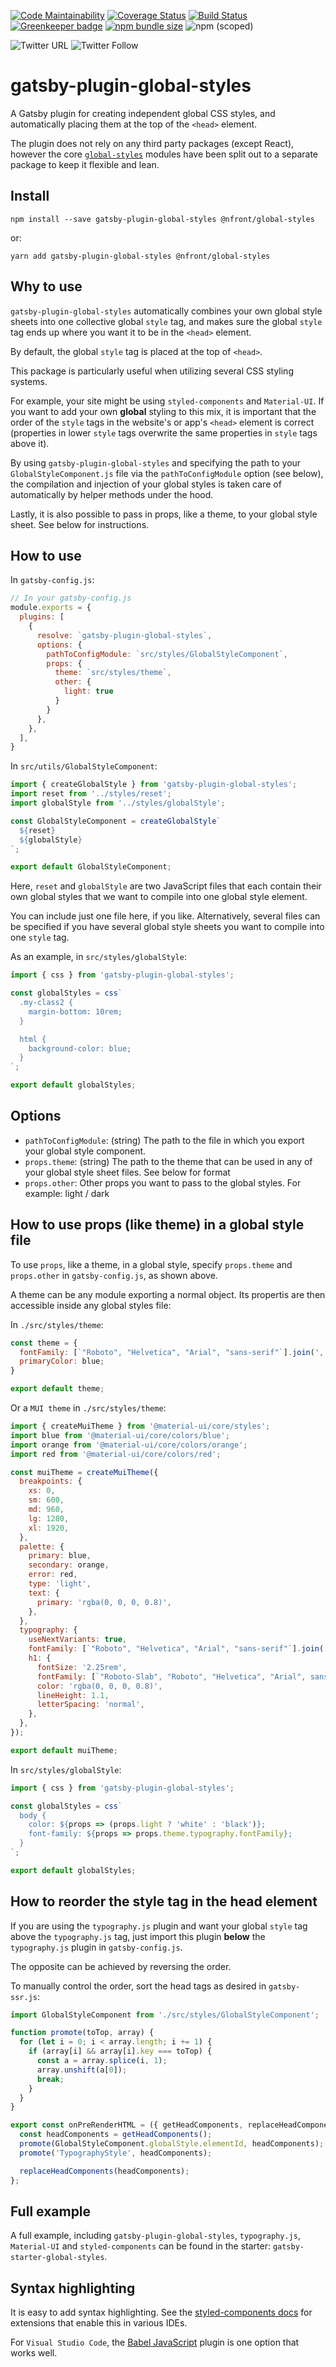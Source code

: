 [![Code Maintainability](https://img.shields.io/codeclimate/maintainability/nfront/gatsby-plugin-global-styles.svg)](https://codeclimate.com/github/nfront/gatsby-plugin-global-styles/maintainability) [![Coverage Status](https://img.shields.io/codeclimate/coverage/nfront/gatsby-plugin-global-styles.svg)](https://codeclimate.com/github/nfront/gatsby-plugin-global-styles/test_coverage) [![Build Status](https://img.shields.io/travis/com/nfront/gatsby-plugin-global-styles.svg)](https://travis-ci.com/nfront/gatsby-plugin-global-styles) [![Greenkeeper badge](https://badges.greenkeeper.io/nfront/gatsby-plugin-global-styles.svg)](https://greenkeeper.io/) [![npm bundle size](https://img.shields.io/bundlephobia/min/gatsby-plugin-global-styles.svg)](https://bundlephobia.com/result?p=gatsby-plugin-global-styles) ![npm (scoped)](https://img.shields.io/npm/v/gatsby-plugin-global-styles.svg)

![Twitter URL](https://img.shields.io/twitter/url/https/github.com/nfront/global-styles.svg?style=social) ![Twitter Follow](https://img.shields.io/twitter/follow/magnusriga.svg?label=Follow&style=social)

# gatsby-plugin-global-styles

A Gatsby plugin for creating independent global CSS styles, and automatically placing them at the top of the `<head>` element.

The plugin does not rely on any third party packages (except React), however the core [`global-styles`](https://github.com/nfront/global-styles) modules have been split out to a separate package to keep it flexible and lean.

## Install

`npm install --save gatsby-plugin-global-styles @nfront/global-styles`

or:

`yarn add gatsby-plugin-global-styles @nfront/global-styles`

## Why to use

`gatsby-plugin-global-styles` automatically combines your own global style sheets into one collective global `style` tag, and makes sure the global `style` tag ends up where you want it to be in the `<head>` element.

By default, the global `style` tag is placed at the top of `<head>`.

This package is particularly useful when utilizing several CSS styling systems.

For example, your site might be using `styled-components` and `Material-UI`. If you want to add your own **global** styling to this mix, it is important that the order of the `style` tags in the website's or app's `<head>` element is correct (properties in lower `style` tags overwrite the same properties in `style` tags above it).

By using `gatsby-plugin-global-styles` and specifying the path to your `GlobalStyleComponent.js` file via the `pathToConfigModule` option (see below), the compilation and injection of your global styles is taken care of automatically by helper methods under the hood.

Lastly, it is also possible to pass in props, like a theme, to your global style sheet. See below for instructions.

## How to use

In `gatsby-config.js`:

```javascript
// In your gatsby-config.js
module.exports = {
  plugins: [
    {
      resolve: `gatsby-plugin-global-styles`,
      options: {
        pathToConfigModule: `src/styles/GlobalStyleComponent`,
        props: {
          theme: `src/styles/theme`,
          other: {
            light: true
          }
        }
      },
    },
  ],
}
```

In `src/utils/GlobalStyleComponent`:

```javascript
import { createGlobalStyle } from 'gatsby-plugin-global-styles';
import reset from '../styles/reset';
import globalStyle from '../styles/globalStyle';

const GlobalStyleComponent = createGlobalStyle`
  ${reset}
  ${globalStyle}
`;

export default GlobalStyleComponent;
```

Here, `reset` and `globalStyle` are two JavaScript files that each contain their own global styles that we want to compile into one global style element.

You can include just one file here, if you like. Alternatively, several files can be specified if you have several global style sheets you want to compile into one `style` tag.

As an example, in `src/styles/globalStyle`:

```javascript
import { css } from 'gatsby-plugin-global-styles';

const globalStyles = css`
  .my-class2 {
    margin-bottom: 10rem;
  }

  html {
    background-color: blue;
  }
`;

export default globalStyles;
```

## Options

- `pathToConfigModule`: (string) The path to the file in which you export your global style component.
- `props.theme`: (string) The path to the theme that can be used in any of your global style sheet files. See below for format
- `props.other`: Other props you want to pass to the global styles. For example: light / dark

## How to use props (like theme) in a global style file

To use `props`, like a theme, in a global style, specify `props.theme` and `props.other` in `gatsby-config.js`, as shown above.

A theme can be any module exporting a normal object. Its propertis are then accessible inside any global styles file:

In `./src/styles/theme`:

```javascript
const theme = {
  fontFamily: [`"Roboto", "Helvetica", "Arial", "sans-serif"`].join(','),
  primaryColor: blue;
}

export default theme;
```

Or a `MUI theme` in `./src/styles/theme`:

```javascript
import { createMuiTheme } from '@material-ui/core/styles';
import blue from '@material-ui/core/colors/blue';
import orange from '@material-ui/core/colors/orange';
import red from '@material-ui/core/colors/red';

const muiTheme = createMuiTheme({
  breakpoints: {
    xs: 0,
    sm: 600,
    md: 960,
    lg: 1280,
    xl: 1920,
  },
  palette: {
    primary: blue,
    secondary: orange,
    error: red,
    type: 'light',
    text: {
      primary: 'rgba(0, 0, 0, 0.8)',
    },
  },
  typography: {
    useNextVariants: true,
    fontFamily: [`"Roboto", "Helvetica", "Arial", "sans-serif"`].join(','),
    h1: {
      fontSize: '2.25rem',
      fontFamily: [`"Roboto-Slab", "Roboto", "Helvetica", "Arial", sans-serif"`].join(','),
      color: 'rgba(0, 0, 0, 0.8)',
      lineHeight: 1.1,
      letterSpacing: 'normal',
    },
  },
});

export default muiTheme;
```

In `src/styles/globalStyle`:

```javascript
import { css } from 'gatsby-plugin-global-styles';

const globalStyles = css`
  body {
    color: ${props => (props.light ? 'white' : 'black')};
    font-family: ${props => props.theme.typography.fontFamily};
  }
`;

export default globalStyles;
```

## How to reorder the style tag in the head element

If you are using the `typography.js` plugin and want your global `style` tag above the `typography.js` tag, just import this plugin **below** the `typography.js` plugin in `gatsby-config.js`.

The opposite can be achieved by reversing the order.

To manually control the order, sort the head tags as desired in `gatsby-ssr.js`:

```javascript
import GlobalStyleComponent from './src/styles/GlobalStyleComponent';

function promote(toTop, array) {
  for (let i = 0; i < array.length; i += 1) {
    if (array[i] && array[i].key === toTop) {
      const a = array.splice(i, 1);
      array.unshift(a[0]);
      break;
    }
  }
}

export const onPreRenderHTML = ({ getHeadComponents, replaceHeadComponents }) => {
  const headComponents = getHeadComponents();
  promote(GlobalStyleComponent.globalStyle.elementId, headComponents);
  promote('TypographyStyle', headComponents);

  replaceHeadComponents(headComponents);
};
```

## Full example

A full example, including `gatsby-plugin-global-styles`, `typography.js`, `Material-UI` and `styled-components` can be found in the starter: `gatsby-starter-global-styles`.

## Syntax highlighting

It is easy to add syntax highlighting. See the [styled-components docs](https://www.styled-components.com/docs/tooling#syntax-highlighting) for extensions that enable this in various IDEs.

For `Visual Studio Code`, the [Babel JavaScript](https://marketplace.visualstudio.com/items?itemName=mgmcdermott.vscode-language-babel) plugin is one option that works well.
